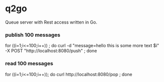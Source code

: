 # q2go
Queue server with Rest access written in Go.

### publish 100 messages
for ((i=1;i<=100;i++)) ; do curl -d "message=hello this is some more text $i" -X POST "http://localhost:8080/push" ; done

### read 100 messages
for ((i=1;i<=100;i++)); do curl http://localhost:8080/pop ; done
